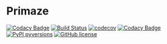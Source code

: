 # Primaze

[![Codacy Badge](https://api.codacy.com/project/badge/Grade/6ac17e7da7f34a1abecd0a55abd68388)](https://app.codacy.com/gh/TechnocultureResearch/Primaze?utm_source=github.com&utm_medium=referral&utm_content=TechnocultureResearch/Primaze&utm_campaign=Badge_Grade_Settings)
[![Build Status](https://travis-ci.com/TechnocultureResearch/Primaze.svg?branch=dev)](https://travis-ci.com/TechnocultureResearch/Primaze) 
[![codecov](https://codecov.io/gh/TechnocultureResearch/Primaze/branch/dev/graph/badge.svg?token=0LHY3SMKE8)](https://codecov.io/gh/TechnocultureResearch/Primaze/branch/dev/)
[![Codacy Badge](https://app.codacy.com/project/badge/Grade/f3b4b293d73e428987d48d98476c8901)](https://www.codacy.com/gh/TechnocultureResearch/Primaze/dashboard?utm_source=github.com&amp;utm_medium=referral&amp;utm_content=TechnocultureResearch/Primaze&amp;utm_campaign=Badge_Grade)
[![PyPI pyversions](https://img.shields.io/badge/pypi-0.0.1-yellow)](https://test.pypi.org/project/Primaze/)
[![GitHub license](https://img.shields.io/badge/license-GNU%20AGPL%20v3-orange)](https://github.com/TechnocultureResearch/Primaze/blob/dev/LICENSE)
